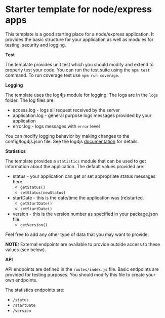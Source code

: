 
 # Starter template for node/express apps

This template is a good starting place for a node/express application. It provides the basic structure for your application as well as modules for testing, security and logging.   

**Test**

The template provides unit test which you should modify and extend to properly test your code. You can run the test suite using the `npm test` command. To run coverage test use `npm run coverage`. 

**Logging**

The template uses the log4js module for logging. The logs are in the `logs` folder. The log files are:

+ access.log - logs all request received by the server
+ application.log - general purpose logs messages provided by your application
+ error.log - logs messages with `error` level

You can modify logging behavior by making changes to the config/log4js.json file. See the log4js [documentation](https://log4js-node.github.io/log4js-node/) for details.

**Statistics**

The template provides a `statistics` module that can be used to get information about the application. The default values provided are:

+ status - your application can get or set appropriate status messages here.
    + `getStatus()` 
    + `setStatus(newStatus)`
+ startDate - this is the date/time the application was (re)started.
    + `getStartDate()` 
    + `setStartDate()` 
+ version - this is the version number as specified in your package.json file 
    + `getVersion()`

Feel free to add any other type of data that you may want to provide.

**NOTE:** External endpoints are available to provide outside access to these values (see below).

**API**

API endpoints are defined in the `routes/index.js` file. Basic endpoints are provided for testing purposes. You should modify this file to create your own endpoints.

The statistics endpoints are:

+ `/status`
+ `/startDate`
+ `/version`